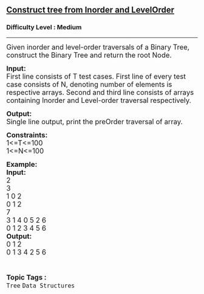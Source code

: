 <h2><a href="https://practice.geeksforgeeks.org/problems/construct-tree-from-inorder-and-levelorder/1?utm_source=gfg&utm_medium=article&utm_campaign=bottom_sticky_on_article">Construct tree from Inorder and LevelOrder</a></h2><h3>Difficulty Level : Medium</h3><hr><div class="problems_problem_content__Xm_eO"><p><span style="font-size:18px">Given inorder and level-order traversals of a Binary Tree, construct the Binary Tree and return the root Node.&nbsp;</span></p>

<p><span style="font-size:18px"><strong>Input:</strong><br>
First line consists of T test cases. First line of every test case consists of N, denoting number of elements is respective arrays. Second and third line consists of arrays containing Inorder and Level-order traversal respectively.</span></p>

<p><span style="font-size:18px"><strong>Output:</strong><br>
Single line output, print the preOrder traversal of array.</span></p>

<p><span style="font-size:18px"><strong>Constraints:</strong><br>
1&lt;=T&lt;=100<br>
1&lt;=N&lt;=100</span></p>

<p><span style="font-size:18px"><strong>Example:<br>
Input:</strong><br>
2<br>
3<br>
1 0 2&nbsp;<br>
0 1 2&nbsp;<br>
7<br>
3 1 4 0 5 2 6&nbsp;<br>
0 1 2 3 4 5 6&nbsp;<br>
<strong>Output:</strong><br>
0 1 2<br>
0 1 3 4 2 5 6</span></p>
</div><br><p><span style=font-size:18px><strong>Topic Tags : </strong><br><code>Tree</code>&nbsp;<code>Data Structures</code>&nbsp;